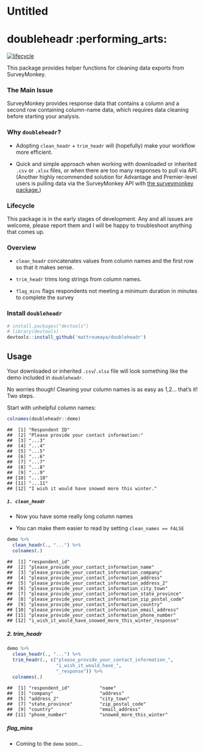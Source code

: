 Untitled
================

# doubleheadr :performing\_arts:

[![lifecycle](https://img.shields.io/badge/lifecycle-experimental-orange.svg)](https://www.tidyverse.org/lifecycle/#experimental)

This package provides helper functions for cleaning data exports from
SurveyMonkey.

### The Main Issue

SurveyMonkey provides response data that contains a column and a second
row containing column-name data, which requires data cleaning before
starting your analysis.

### Why `doubleheadr`?

-   Adopting `clean_headr` + `trim_headr` will (hopefully) make your
    workflow more efficient.

-   Quick and simple approach when working with downloaded or inherited
    `.csv` or `.xlsx` files, or when there are too many responses to
    pull via API. (Another highly recommended solution for Advantage and
    Premier-level users is pulling data via the SurveyMonkey API with
    [the surveymonkey package.](https://github.com/tntp/surveymonkey))

### Lifecycle

This package is in the early stages of development. Any and all issues
are welcome, please report them and I will be happy to troubleshoot
anything that comes up.

### Overview

-   `clean_headr` concatenates values from column names and the first
    row so that it makes sense.

-   `trim_headr` trims long strings from column names.

-   `flag_mins` flags respondents not meeting a minimum duration in
    minutes to complete the survey

### Install `doubleheadr`

``` r
# install.packages("devtools")
# library(devtools)
devtools::install_github('mattroumaya/doubleheadr')
```

## Usage

Your downloaded or inherited `.csv`/`.xlsx` file will look something
like the demo included in `doubleheadr`.

No worries though! Cleaning your column names is as easy as 1,2… that’s
it! Two steps.

Start with unhelpful column names:

``` r
colnames(doubleheadr::demo)
```

    ##  [1] "Respondent ID"                                
    ##  [2] "Please provide your contact information:"     
    ##  [3] "...3"                                         
    ##  [4] "...4"                                         
    ##  [5] "...5"                                         
    ##  [6] "...6"                                         
    ##  [7] "...7"                                         
    ##  [8] "...8"                                         
    ##  [9] "...9"                                         
    ## [10] "...10"                                        
    ## [11] "...11"                                        
    ## [12] "I wish it would have snowed more this winter."

##### `1. clean_headr`

-   Now you have some really long column names

-   You can make them easier to read by setting `clean_names == FALSE`

``` r
demo %>% 
  clean_headr(., "...") %>% 
  colnames(.)
```

    ##  [1] "respondent_id"                                          
    ##  [2] "please_provide_your_contact_information_name"           
    ##  [3] "please_provide_your_contact_information_company"        
    ##  [4] "please_provide_your_contact_information_address"        
    ##  [5] "please_provide_your_contact_information_address_2"      
    ##  [6] "please_provide_your_contact_information_city_town"      
    ##  [7] "please_provide_your_contact_information_state_province" 
    ##  [8] "please_provide_your_contact_information_zip_postal_code"
    ##  [9] "please_provide_your_contact_information_country"        
    ## [10] "please_provide_your_contact_information_email_address"  
    ## [11] "please_provide_your_contact_information_phone_number"   
    ## [12] "i_wish_it_would_have_snowed_more_this_winter_response"

##### 2. trim\_headr

``` r
demo %>% 
  clean_headr(., "...") %>% 
  trim_headr(., c("please_provide_your_contact_information_",
                  "i_wish_it_would_have_",
                  "_response")) %>% 
  colnames(.)
```

    ##  [1] "respondent_id"           "name"                   
    ##  [3] "company"                 "address"                
    ##  [5] "address_2"               "city_town"              
    ##  [7] "state_province"          "zip_postal_code"        
    ##  [9] "country"                 "email_address"          
    ## [11] "phone_number"            "snowed_more_this_winter"

##### flag\_mins

-   Coming to the `demo` soon…
